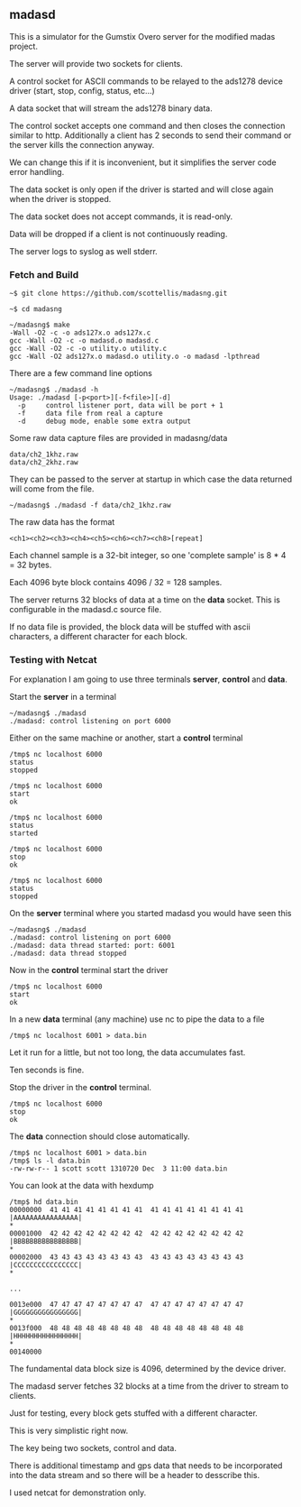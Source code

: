 ## madasd

This is a simulator for the Gumstix Overo server for the modified madas project.

The server will provide two sockets for clients.

A control socket for ASCII commands to be relayed to the ads1278 device driver (start, stop, config, status, etc...)

A data socket that will stream the ads1278 binary data.

The control socket accepts one command and then closes the connection similar to http. Additionally a client has 2 seconds to send their command or the server kills the connection anyway.

We can change this if it is inconvenient, but it simplifies the server code error handling.

The data socket is only open if the driver is started and will close again when the driver is stopped.

The data socket does not accept commands, it is read-only.

Data will be dropped if a client is not continuously reading.

The server logs to syslog as well stderr.

### Fetch and Build

    ~$ git clone https://github.com/scottellis/madasng.git

    ~$ cd madasng

    ~/madasng$ make
    -Wall -O2 -c -o ads127x.o ads127x.c
    gcc -Wall -O2 -c -o madasd.o madasd.c
    gcc -Wall -O2 -c -o utility.o utility.c
    gcc -Wall -O2 ads127x.o madasd.o utility.o -o madasd -lpthread

There are a few command line options

    ~/madasng$ ./madasd -h
    Usage: ./madasd [-p<port>][-f<file>][-d]
      -p     control listener port, data will be port + 1
      -f     data file from real a capture
      -d     debug mode, enable some extra output

Some raw data capture files are provided in madasng/data

    data/ch2_1khz.raw
    data/ch2_2khz.raw

They can be passed to the server at startup in which case the data returned will come from the file.

    ~/madasng$ ./madasd -f data/ch2_1khz.raw

The raw data has the format

    <ch1><ch2><ch3><ch4><ch5><ch6><ch7><ch8>[repeat]

Each channel sample is a 32-bit integer, so one 'complete sample' is 8 * 4 = 32 bytes.

Each 4096 byte block contains 4096 / 32 = 128 samples.

The server returns 32 blocks of data at a time on the **data** socket. This is configurable in the madasd.c source file.

If no data file is provided, the block data will be stuffed with ascii characters, a different character for each block.

### Testing with Netcat

For explanation I am going to use three terminals **server**, **control** and **data**.

Start the **server** in a terminal

    ~/madasng$ ./madasd
    ./madasd: control listening on port 6000

Either on the same machine or another, start a **control** terminal

    /tmp$ nc localhost 6000
    status
    stopped

    /tmp$ nc localhost 6000
    start
    ok

    /tmp$ nc localhost 6000
    status
    started

    /tmp$ nc localhost 6000
    stop
    ok

    /tmp$ nc localhost 6000
    status
    stopped


On the **server** terminal where you started madasd you would have seen this

    ~/madasng$ ./madasd
    ./madasd: control listening on port 6000
    ./madasd: data thread started: port: 6001
    ./madasd: data thread stopped


Now in the **control** terminal start the driver

    /tmp$ nc localhost 6000
    start
    ok

In a new **data** terminal (any machine) use nc to pipe the data to a file

    /tmp$ nc localhost 6001 > data.bin

Let it run for a little, but not too long, the data accumulates fast.

Ten seconds is fine.

Stop the driver in the **control** terminal.

    /tmp$ nc localhost 6000
    stop
    ok

The **data** connection should close automatically.

    /tmp$ nc localhost 6001 > data.bin
    /tmp$ ls -l data.bin
    -rw-rw-r-- 1 scott scott 1310720 Dec  3 11:00 data.bin

You can look at the data with hexdump

    /tmp$ hd data.bin
    00000000  41 41 41 41 41 41 41 41  41 41 41 41 41 41 41 41  |AAAAAAAAAAAAAAAA|
    *
    00001000  42 42 42 42 42 42 42 42  42 42 42 42 42 42 42 42  |BBBBBBBBBBBBBBBB|
    *
    00002000  43 43 43 43 43 43 43 43  43 43 43 43 43 43 43 43  |CCCCCCCCCCCCCCCC|
    *

    ...

    0013e000  47 47 47 47 47 47 47 47  47 47 47 47 47 47 47 47  |GGGGGGGGGGGGGGGG|
    *
    0013f000  48 48 48 48 48 48 48 48  48 48 48 48 48 48 48 48  |HHHHHHHHHHHHHHHH|
    *
    00140000

The fundamental data block size is 4096, determined by the device driver.

The madasd server fetches 32 blocks at a time from the driver to stream to clients.

Just for testing, every block gets stuffed with a different character.

This is very simplistic right now.

The key being two sockets, control and data.

There is additional timestamp and gps data that needs to be incorporated into the data stream and so there will be a header to desscribe this.

I used netcat for demonstration only.
